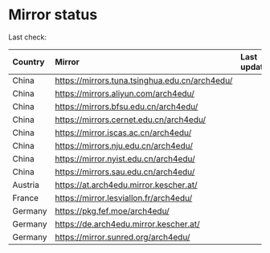 <script src="./time.js"></script>
# Mirror status
Last check: <script type="text/javascript">localize(1704618983.8304856);</script>

|Country|Mirror|Last update|
|:------|:-----|:----------|
|China|https://mirrors.tuna.tsinghua.edu.cn/arch4edu/|<script type="text/javascript">localize(1704609002);</script>|
|China|https://mirrors.aliyun.com/arch4edu/|<script type="text/javascript">localize(1704565921);</script>|
|China|https://mirrors.bfsu.edu.cn/arch4edu/|<script type="text/javascript">localize(1704609002);</script>|
|China|https://mirrors.cernet.edu.cn/arch4edu/|<script type="text/javascript">localize(1704565921);</script>|
|China|https://mirror.iscas.ac.cn/arch4edu/|<script type="text/javascript">localize(1704565921);</script>|
|China|https://mirrors.nju.edu.cn/arch4edu/|<script type="text/javascript">localize(1704565921);</script>|
|China|https://mirror.nyist.edu.cn/arch4edu/|<script type="text/javascript">localize(1704565921);</script>|
|China|https://mirrors.sau.edu.cn/arch4edu/|<script type="text/javascript">localize(1704565921);</script>|
|Austria|https://at.arch4edu.mirror.kescher.at/|<script type="text/javascript">localize(1704609002);</script>|
|France|https://mirror.lesviallon.fr/arch4edu/|<script type="text/javascript">localize(1704565921);</script>|
|Germany|https://pkg.fef.moe/arch4edu/|<script type="text/javascript">localize(1704609002);</script>|
|Germany|https://de.arch4edu.mirror.kescher.at/|<script type="text/javascript">localize(1704609002);</script>|
|Germany|https://mirror.sunred.org/arch4edu/|<script type="text/javascript">localize(1704609002);</script>|

<script src="./tablefilter/tablefilter.js"></script>
<script src="./table.js"></script>